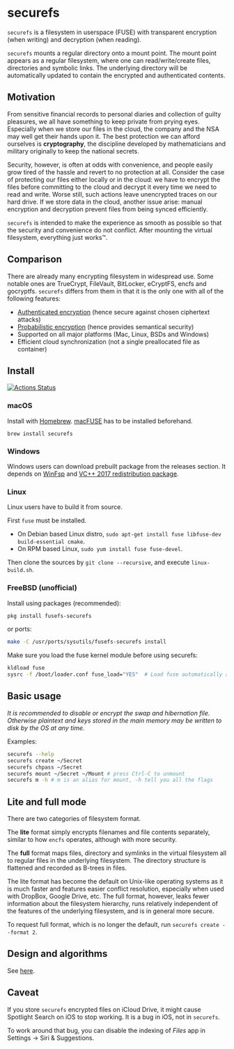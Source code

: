 # securefs

`securefs` is a filesystem in userspace (FUSE) with transparent encryption (when writing) and decryption (when reading).

`securefs` mounts a regular directory onto a mount point. The mount point appears as a regular filesystem, where one can read/write/create files, directories and symbolic links. The underlying directory will be automatically updated to contain the encrypted and authenticated contents.

## Motivation

From sensitive financial records to personal diaries and collection of guilty pleasures, we all have something to keep private from prying eyes. Especially when we store our files in the cloud, the company and the NSA may well get their hands upon it. The best protection we can afford ourselves is **cryptography**, the discipline developed by mathematicians and military originally to keep the national secrets.

Security, however, is often at odds with convenience, and people easily grow tired of the hassle and revert to no protection at all. Consider the case of protecting our files either locally or in the cloud: we have to encrypt the files before committing to the cloud and decrypt it every time we need to read and write. Worse still, such actions leave unencrypted traces on our hard drive. If we store data in the cloud, another issue arise: manual encryption and decryption prevent files from being synced efficiently.

`securefs` is intended to make the experience as smooth as possible so that the security and convenience do not conflict. After mounting the virtual filesystem, everything just works&#8482;.

## Comparison

There are already many encrypting filesystem in widespread use. Some notable ones are TrueCrypt, FileVault, BitLocker, eCryptFS, encfs and gocryptfs. `securefs` differs from them in that it is the only one with all of the following features:

* [Authenticated encryption](https://en.wikipedia.org/wiki/Authenticated_encryption) (hence secure against chosen ciphertext attacks)
* [Probabilistic encryption](https://en.wikipedia.org/wiki/Probabilistic_encryption) (hence provides semantical security)
* Supported on all major platforms (Mac, Linux, BSDs and Windows)
* Efficient cloud synchronization (not a single preallocated file as container)

## Install

[![Actions Status](https://github.com/netheril96/securefs/workflows/C%2FC%2B%2B%20CI/badge.svg)](https://github.com/netheril96/securefs/actions)


### macOS

Install with [Homebrew](https://brew.sh). [macFUSE](https://osxfuse.github.io) has to be installed beforehand.
```
brew install securefs
```

### Windows

Windows users can download prebuilt package from the releases section. It depends on [WinFsp](https://github.com/billziss-gh/winfsp/releases) and [VC++ 2017 redistribution package](https://support.microsoft.com/en-us/help/2977003/the-latest-supported-visual-c-downloads).

### Linux

Linux users have to build it from source.

First `fuse` must be installed.

* On Debian based Linux distro, `sudo apt-get install fuse libfuse-dev build-essential cmake`.
* On RPM based Linux, `sudo yum install fuse fuse-devel`.

Then clone the sources by `git clone --recursive`, and execute `linux-build.sh`.

### FreeBSD (unofficial)

Install using packages (recommended):
```bash
pkg install fusefs-securefs
```

or ports:
```bash
make -C /usr/ports/sysutils/fusefs-securefs install
```

Make sure you load the fuse kernel module before using securefs:
```bash
kldload fuse
sysrc -f /boot/loader.conf fuse_load="YES"  # Load fuse automatically at boot
```

## Basic usage

*It is recommended to disable or encrypt the swap and hibernation file. Otherwise plaintext and keys stored in the main memory may be written to disk by the OS at any time.*

Examples:

```bash
securefs --help
securefs create ~/Secret
securefs chpass ~/Secret
securefs mount ~/Secret ~/Mount # press Ctrl-C to unmount
securefs m -h # m is an alias for mount, -h tell you all the flags
```

## Lite and full mode

There are two categories of filesystem format.

The **lite** format simply encrypts filenames and file contents separately, similar to how `encfs` operates, although with more security.

The **full** format maps files, directory and symlinks in the virtual filesystem all to regular files in the underlying filesystem. The directory structure is flattened and recorded as B-trees in files.

The lite format has become the default on Unix-like operating systems as it is much faster and features easier conflict resolution, especially when used with DropBox, Google Drive, etc. The full format, however, leaks fewer information about the filesystem hierarchy, runs relatively independent of the features of the underlying filesystem, and is in general more secure.

To request full format, which is no longer the default, run `securefs create --format 2`.

## Design and algorithms

See [here](docs/design.md).

## Caveat

If you store `securefs` encrypted files on iCloud Drive, it might cause Spotlight Search on iOS to stop working. It is a bug in iOS, not in `securefs`.

To work around that bug, you can disable the indexing of *Files* app in Settings -> Siri & Suggestions.
